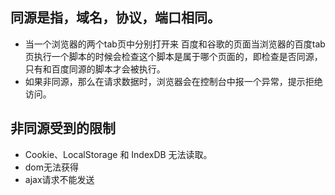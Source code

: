 ## 同源是指，域名，协议，端口相同。
- 当一个浏览器的两个tab页中分别打开来 百度和谷歌的页面当浏览器的百度tab页执行一个脚本的时候会检查这个脚本是属于哪个页面的，即检查是否同源，只有和百度同源的脚本才会被执行。
- 如果非同源，那么在请求数据时，浏览器会在控制台中报一个异常，提示拒绝访问。


## 非同源受到的限制
 - Cookie、LocalStorage 和 IndexDB 无法读取。
 - dom无法获得
 - ajax请求不能发送